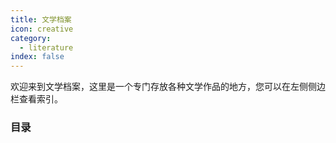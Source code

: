 ```yaml
---
title: 文学档案
icon: creative
category:
  - literature
index: false
---
```


欢迎来到文学档案，这里是一个专门存放各种文学作品的地方，您可以在左侧侧边栏查看索引。

### 目录

<ArticlesMenu />

